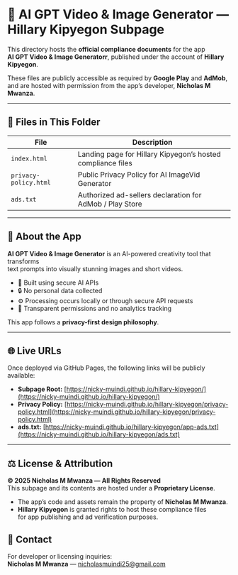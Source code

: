 # 🎨 AI GPT Video & Image Generator — Hillary Kipyegon Subpage

This directory hosts the **official compliance documents** for the app  
**AI GPT Video & Image Generatorr**, published under the account of **Hillary Kipyegon**.

These files are publicly accessible as required by **Google Play** and **AdMob**,  
and are hosted with permission from the app’s developer, **Nicholas M Mwanza**.

---

## 📂 Files in This Folder

| File | Description |
|------|--------------|
| `index.html` | Landing page for Hillary Kipyegon’s hosted compliance files |
| `privacy-policy.html` | Public Privacy Policy for AI ImageVid Generator |
| `ads.txt` | Authorized ad-sellers declaration for AdMob / Play Store |

---

## 🧠 About the App

**AI GPT Video & Image Generator** is an AI-powered creativity tool that transforms  
text prompts into visually stunning images and short videos.  

- 🧠 Built using secure AI APIs  
- 🔒 No personal data collected  
- ⚙️ Processing occurs locally or through secure API requests  
- 💬 Transparent permissions and no analytics tracking  

This app follows a **privacy-first design philosophy**.

---

## 🌐 Live URLs

Once deployed via GitHub Pages, the following links will be publicly available:

- **Subpage Root:** [https://nicky-muindi.github.io/hillary-kipyegon/](https://nicky-muindi.github.io/hillary-kipyegon/)  
- **Privacy Policy:** [https://nicky-muindi.github.io/hillary-kipyegon/privacy-policy.html](https://nicky-muindi.github.io/hillary-kipyegon/privacy-policy.html)  
- **ads.txt:** [https://nicky-muindi.github.io/hillary-kipyegon/app-ads.txt](https://nicky-muindi.github.io/hillary-kipyegon/ads.txt)

---

## ⚖️ License & Attribution

**© 2025 Nicholas M Mwanza — All Rights Reserved**  
This subpage and its contents are hosted under a **Proprietary License**.  

- The app’s code and assets remain the property of **Nicholas M Mwanza**.  
- **Hillary Kipyegon** is granted rights to host these compliance files  
  for app publishing and ad verification purposes.

## 📩 Contact

For developer or licensing inquiries:  
**Nicholas M Mwanza** — [nicholasmuindi25@gmail.com](mailto:nicholasmuindi25@gmail.com)
